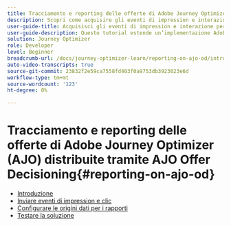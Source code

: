 ```yaml
---
title: Tracciamento e reporting delle offerte di Adobe Journey Optimizer (AJO) distribuite tramite AJO Offer Decisioning
description: Scopri come acquisire gli eventi di impression e interazione per le offerte distribuite tramite AJO Offer Decisioning e preparare i dati per il reporting in Journey Optimizer.
user-guide-title: Acquisisci gli eventi di impression e interazione per le offerte distribuite tramite AJO Offer Decisioning e prepara i dati per il reporting in Journey Optimizer.
user-guide-description: Questo tutorial estende un’implementazione Adobe Journey Optimizer (AJO) esistente che offre offerte personalizzate basate su dati contestuali come la temperatura. Illustra come acquisire gli eventi di impression e interazione e preparare i dati per il reporting in Journey Optimizer.
solution: Journey Optimizer
role: Developer
level: Beginner
breadcrumb-url: /docs/journey-optimizer-learn/reporting-on-ajo-od/introduction
auto-video-transcripts: true
source-git-commit: 23832f2e59ca7558fd403f0a9753db3923023e6d
workflow-type: tm+mt
source-wordcount: '123'
ht-degree: 0%

---
```



# Tracciamento e reporting delle offerte di Adobe Journey Optimizer (AJO) distribuite tramite AJO Offer Decisioning{#reporting-on-ajo-od}

+ [Introduzione](./introduction.md)
+ [Inviare eventi di impression e clic](./capture-impression-click-events.md)
+ [Configurare le origini dati per i rapporti](./configure-reporting.md)
+ [Testare la soluzione](./test-solution.md)

